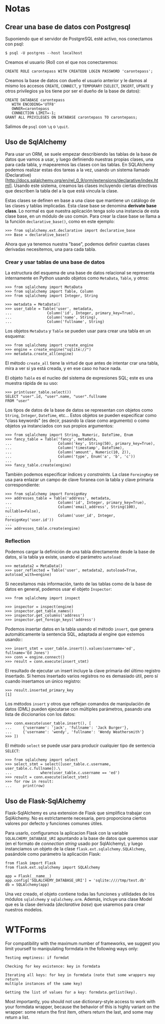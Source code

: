 # Notas

## Crear una base de datos con Postgresql

Suponiendo que el servidor de PostgreSQL esté activo, nos conectamos
con psql:

    $ psql -U postgres --host localhost

Creamos el usuario (Rol) con el que nos conectaremos:

    CREATE ROLE carontepass WITH CREATEDB LOGIN PASSWORD 'carontepass';

Creamos la base de datos con dueño el usuario anterior y le damos
  al mismo los accesos `CREATE`, `CONNECT`, y `TEMPORARY` (`SELECT`, `INSERT`,
  `UPDATE` y otros privilegios ya los tiene por ser el dueño de la base
  de datos):

    CREATE DATABASE carontepass
       WITH ENCODING='UTF8'
       OWNER=carontepass
       CONNECTION LIMIT=-1;
    GRANT ALL PRIVILEGES ON DATABASE carontepass TO carontepass;

Salimos de `psql` con `\q` o `\quit`.

## Uso de SqlAlchemy

Para usar un ORM, se suele empezar describiendo las tablas de la base
de datos que vamos a usar, y luego definiendo nuestras propias clases, una
para cada tabla, y mapearemos las clases con las tablas. En SQLAlchemy podemos
realizar estas dos tareas a la vez, usando un sistema llamado (Declarative)
[http://docs.sqlalchemy.org/en/rel_0_9/orm/extensions/declarative/index.html].
Usando este sistema, creamos las clases incluyendo ciertas directivas que 
describen la tabla del a la que está vincula la clase.

Estas clases se definen en base a una clase que mantiene un catálogo 
de las clases y tablas implicadas. Esta clase base se denomina
**derivate base class**. Lo normal es que nuestra aplicación tenga solo
una instancia de esta clase base, en un módulo de uso común. Para crear
la clase base se llama a la función `declarative_base()`, como en este
ejemplo:

    >>> from sqlalchemy.ext.declarative import declarative_base
    >>> Base = declarative_base()

Ahora que ya tenemos nuestra "base", podemos definir cuantas clases 
derivadas necesitemos, una para cada tabla.

### Crear y usar tablas de una base de datos

La estructura del esquema de una base de datos relacional se representa
internamente en Python usando objetos como `MetaData`, `Table`, y otros:

    >>> from sqlalchemy import MetaData
    >>> from sqlalchemy import Table, Column
    >>> from sqlalchemy import Integer, String

    >>> metadata = MetaData()
    >>> user_table = Table('user', metadata,
    ...                Column('id', Integer, primary_key=True),
    ...                Column('name', String),
    ...                Column('fullname', String)

Los objetos `MetaData` y `Table` se pueden usar para crear una tabla en un
esquema:

    >>> from sqlalchemy import create_engine
    >>> engine = create_engine("sqlite://")
    >>> metadata.create_all(engine)

El método `create_all` tiene la virtud de que antes de intentar crar una tabla,
mira a ver si ya está creada, y en ese caso no hace nada.

El objeto `Table` es el nucleo del sistema de expresiones SQL; este es una
muestra rápida de su uso: 

    >>> print(user_table.select())
    SELECT "user".id, "user".name, "user".fullname 
    FROM "user"

Los tipos de datos de la base de datos se representan con objetos como
`String`, `Integer`, `DateTime`, etc... Estos objetos se pueden especificar
como "class keywords" (es decir, psasndo la clase como argumento) o como
objetos ya instanciados con sus propios argumentos:

    >>> from sqlalchemy import String, Numeric, DateTime, Enum
    >>> fancy_table = Table('fancy', metadata,
    ...                     Column('key', String(50), primary_key=True),
    ...                     Column('timestamp', DateTime),
    ...                     Column('amount', Numeric(10, 2)),
    ...                     Column('type', Enum('a', 'b', 'c'))
    ...                 )
    >>> fancy_table.create(engine)

También podemos especificar índices y *constraints*. La clase `ForeingKey` se
usa para enlazar un campo de clave foranea con la tabla y clave primaria
correspondiente:

    >>> from sqlalchemy import ForeignKey
    >>> addresses_table = Table('address', metadata,
    ...                     Column('id', Integer, primary_key=True),
    ...                     Column('email_address', String(100), nullable=False),
    ...                     Column('user_id', Integer, ForeignKey('user.id'))
    ...                   
    >>> addresses_table.create(engine)


### Reflection

Podemos cargar la definición de una tabla directamente desde la base de datos,
si la tabla ya existe, usando el parámetro `autoload`:

    >>> metadata2 = MetaData()
    >>> user_reflected = Table('user', metadata2, autoload=True, autoload_with=engine)

Si necesitamos más información, tanto de las tablas como de la base de datos en
general, podemos usar el objeto `Inspector`:

    >>> from sqlalchemy import inspect

    >>> inspector = inspect(engine)
    >>> inspector.get_table_names()
    >>> inspector.get_columns('address')
    >>> inspector.get_foreign_keys('address')

Podemos insertar datos en la tabla usando el método `insert`, que genera
automáticamente la sentencia SQL, adaptada al engine que estemos usando::

    >>> insert_stmt = user_table.insert().values(username='ed', fullname='Ed Jones')
    >>> conn = engine.connect()
    >>> result = conn.execute(insert_stmt)

El resultado de ejecutar un insert incluye la clave primaria del último
registro insertado. Si hemos insertado varios registros no es demasiado útil,
pero sí cuando insertamos un único registro:

    >>> result.inserted_primary_key
    [1]

Los métodos `insert` y otros que reflejan comandos de manipulación de datos
(DML) pueden ejecutarse con múltiples parámetros, pasando una lista de
diccionarios con los datos:

    >>> conn.execute(user_table.insert(), [
    ...     {'username': 'jack', 'fullname': 'Jack Burger'},
    ...     {'username': 'wendy', 'fullname': 'Wendy Weathersmith'}
    >>> ])

El método `select` se puede usar para producir cualquier tipo de sentencia
`SELECT`:

    >>> from sqlalchemy import select
    >>> select_stmt = select([user_table.c.username, user_table.c.fullname]).\
    ...             where(user_table.c.username == 'ed')
    >>> result = conn.execute(select_stmt)
    >>> for row in result:
    ...     print(row)

## Uso de Flask-SqlAlchemy

Flask-SqlAlchemy es una extension de Flask que simplifica trabajar con
SqlAlchemy. No es estrictamente necesaria, pero proporciona ciertos
valores por defecto y funciones comunes útiles.

Para usarlo, configuramos la aplicacion Flask con la
variable `SQLALCHEMY_DATABASE_URI` apuntando a la base de datos
que queremos usar (en el formato de *connection string* usado por
SqlAlchemy), y luego instanciamos un objeto de la clase 
`flask.ext.sqlalchemy.SQLAlchemy`, pasándole como parámetro 
la aplicación Flask:

    from flask import Flask
    from flask.ext.sqlalchemy import SQLAlchemy

    app = Flask(__name__)
    app.config['SQLALCHEMY_DATABASE_URI'] = 'sqlite:////tmp/test.db'
    db = SQLAlchemy(app)

Una vez creado, el objeto contiene todas las funciones y utilidades de
los módulos `sqlalchemy` y `sqlalchemy.orm`. Además, incluye una clase
Model que es la clase derivada (*declarative base*) que usaremos
para crear nuestros modelos.

# WTForms

For compatibility with the maximum number of frameworks, we suggest you limit
yourself to manipulating formdata in the following ways only:

    Testing emptiness: if formdat

    Checking for key existence: key in formdata

    Iterating all keys: for key in formdata (note that some wrappers may return
    multiple instances of the same key)
    
    Getting the list of values for a key: formdata.getlist(key).

Most importantly, you should not use dictionary-style access to work with your
formdata wrapper, because the behavior of this is highly variant on the wrapper:
some return the first item, others return the last, and some may return a list.
